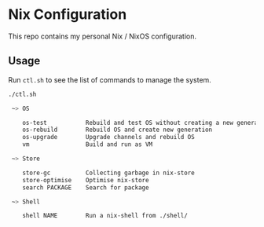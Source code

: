 # Nix Configuration

This repo contains my personal Nix / NixOS configuration.

## Usage

Run `ctl.sh` to see the list of commands to manage the system.

```bash
./ctl.sh

 ~> OS

    os-test           Rebuild and test OS without creating a new generation
    os-rebuild        Rebuild OS and create new generation
    os-upgrade        Upgrade channels and rebuild OS
    vm                Build and run as VM

 ~> Store

    store-gc          Collecting garbage in nix-store
    store-optimise    Optimise nix-store
    search PACKAGE    Search for package

 ~> Shell

    shell NAME        Run a nix-shell from ./shell/
```
